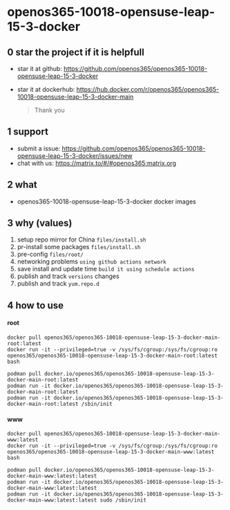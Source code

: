# openos365-10018-opensuse-leap-15-3-docker

## 0 star the project if it is helpfull

* star it at github: https://github.com/openos365/openos365-10018-opensuse-leap-15-3-docker
* star it at dockerhub: https://hub.docker.com/r/openos365/openos365-10018-opensuse-leap-15-3-docker-main

  > Thank you

## 1 support

* submit a issue: https://github.com/openos365/openos365-10018-opensuse-leap-15-3-docker/issues/new
* chat with us: https://matrix.to/#/#openos365:matrix.org

## 2 what

* openos365-10018-opensuse-leap-15-3-docker docker images
  
## 3 why (values)

1. setup repo mirror for China `files/install.sh`
1. pr-install some packages `files/install.sh`
1. pre-config `files/root/`
1. networking problems `using github actions network`
1. save install and update time `build it using schedule actions`
1. publish and track `versions` changes
1. publish and track `yum.repo.d`

## 4 how to use

#### root
```
docker pull openos365/openos365-10018-opensuse-leap-15-3-docker-main-root:latest
docker run -it --privileged=true -v /sys/fs/cgroup:/sys/fs/cgroup:ro openos365/openos365-10018-opensuse-leap-15-3-docker-main-root:latest bash

podman pull docker.io/openos365/openos365-10018-opensuse-leap-15-3-docker-main-root:latest
podman run -it docker.io/openos365/openos365-10018-opensuse-leap-15-3-docker-main-root:latest
podman run -it docker.io/openos365/openos365-10018-opensuse-leap-15-3-docker-main-root:latest /sbin/init
```
#### www

```
docker pull openos365/openos365-10018-opensuse-leap-15-3-docker-main-www:latest
docker run -it --privileged=true -v /sys/fs/cgroup:/sys/fs/cgroup:ro openos365/openos365-10018-opensuse-leap-15-3-docker-main-www:latest bash

podman pull docker.io/openos365/openos365-10018-opensuse-leap-15-3-docker-main-www:latest:latest
podman run -it docker.io/openos365/openos365-10018-opensuse-leap-15-3-docker-main-www:latest:latest
podman run -it docker.io/openos365/openos365-10018-opensuse-leap-15-3-docker-main-www:latest:latest sudo /sbin/init
```
